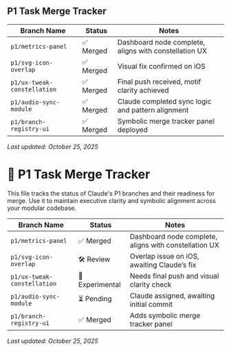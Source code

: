 ## P1 Task Merge Tracker

| Branch Name               | Status   | Notes                                                  |
|--------------------------|----------|--------------------------------------------------------|
| `p1/metrics-panel`       | ✅ Merged | Dashboard node complete, aligns with constellation UX |
| `p1/svg-icon-overlap`    | ✅ Merged | Visual fix confirmed on iOS                           |
| `p1/ux-tweak-constellation` | ✅ Merged | Final push received, motif clarity achieved           |
| `p1/audio-sync-module`   | ✅ Merged | Claude completed sync logic and pattern alignment     |
| `p1/branch-registry-ui`  | ✅ Merged | Symbolic merge tracker panel deployed                 |

_Last updated: October 25, 2025_





# 🧩 P1 Task Merge Tracker

This file tracks the status of Claude's P1 branches and their readiness for merge. Use it to maintain executive clarity and symbolic alignment across your modular codebase.

| Branch Name               | Status   | Notes                                                  |
|--------------------------|----------|--------------------------------------------------------|
| `p1/metrics-panel`       | ✅ Merged | Dashboard node complete, aligns with constellation UX |
| `p1/svg-icon-overlap`    | 🛠️ Review | Overlap issue on iOS, awaiting Claude’s fix           |
| `p1/ux-tweak-constellation` | 🧪 Experimental | Needs final push and visual clarity check             |
| `p1/audio-sync-module`   | ⏳ Pending | Claude assigned, awaiting initial commit              |
| `p1/branch-registry-ui`  | ✅ Merged | Adds symbolic merge tracker panel                     |

_Last updated: October 25, 2025_



